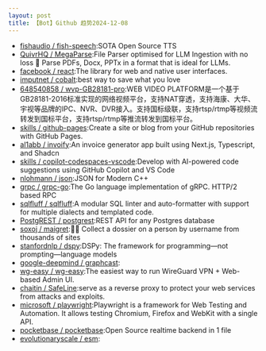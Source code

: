 ```yaml
---
layout: post
title: 【Bot】Github 趋势2024-12-08
---
```


* [fishaudio / fish-speech](https://github.com/fishaudio/fish-speech):SOTA Open Source TTS
* [QuivrHQ / MegaParse](https://github.com/QuivrHQ/MegaParse):File Parser optimised for LLM Ingestion with no loss 🧠 Parse PDFs, Docx, PPTx in a format that is ideal for LLMs.
* [facebook / react](https://github.com/facebook/react):The library for web and native user interfaces.
* [imputnet / cobalt](https://github.com/imputnet/cobalt):best way to save what you love
* [648540858 / wvp-GB28181-pro](https://github.com/648540858/wvp-GB28181-pro):WEB VIDEO PLATFORM是一个基于GB28181-2016标准实现的网络视频平台，支持NAT穿透，支持海康、大华、宇视等品牌的IPC、NVR、DVR接入。支持国标级联，支持rtsp/rtmp等视频流转发到国标平台，支持rtsp/rtmp等推流转发到国标平台。
* [skills / github-pages](https://github.com/skills/github-pages):Create a site or blog from your GitHub repositories with GitHub Pages.
* [al1abb / invoify](https://github.com/al1abb/invoify):An invoice generator app built using Next.js, Typescript, and Shadcn
* [skills / copilot-codespaces-vscode](https://github.com/skills/copilot-codespaces-vscode):Develop with AI-powered code suggestions using GitHub Copilot and VS Code
* [nlohmann / json](https://github.com/nlohmann/json):JSON for Modern C++
* [grpc / grpc-go](https://github.com/grpc/grpc-go):The Go language implementation of gRPC. HTTP/2 based RPC
* [sqlfluff / sqlfluff](https://github.com/sqlfluff/sqlfluff):A modular SQL linter and auto-formatter with support for multiple dialects and templated code.
* [PostgREST / postgrest](https://github.com/PostgREST/postgrest):REST API for any Postgres database
* [soxoj / maigret](https://github.com/soxoj/maigret):🕵️‍♂️ Collect a dossier on a person by username from thousands of sites
* [stanfordnlp / dspy](https://github.com/stanfordnlp/dspy):DSPy: The framework for programming—not prompting—language models
* [google-deepmind / graphcast](https://github.com/google-deepmind/graphcast):
* [wg-easy / wg-easy](https://github.com/wg-easy/wg-easy):The easiest way to run WireGuard VPN + Web-based Admin UI.
* [chaitin / SafeLine](https://github.com/chaitin/SafeLine):serve as a reverse proxy to protect your web services from attacks and exploits.
* [microsoft / playwright](https://github.com/microsoft/playwright):Playwright is a framework for Web Testing and Automation. It allows testing Chromium, Firefox and WebKit with a single API.
* [pocketbase / pocketbase](https://github.com/pocketbase/pocketbase):Open Source realtime backend in 1 file
* [evolutionaryscale / esm](https://github.com/evolutionaryscale/esm):
